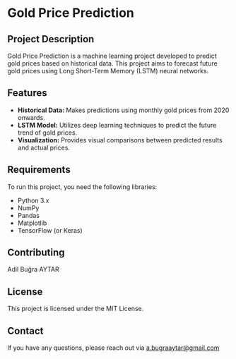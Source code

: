 # Gold Price Prediction

## Project Description
Gold Price Prediction is a machine learning project developed to predict gold prices based on historical data. This project aims to forecast future gold prices using Long Short-Term Memory (LSTM) neural networks.

## Features
- **Historical Data:** Makes predictions using monthly gold prices from 2020 onwards.
- **LSTM Model:** Utilizes deep learning techniques to predict the future trend of gold prices.
- **Visualization:** Provides visual comparisons between predicted results and actual prices.

## Requirements
To run this project, you need the following libraries:
- Python 3.x
- NumPy
- Pandas
- Matplotlib
- TensorFlow (or Keras)

## Contributing
Adil Buğra AYTAR

## License
This project is licensed under the MIT License.

## Contact
If you have any questions, please reach out via a.bugraaytar@gmail.com
